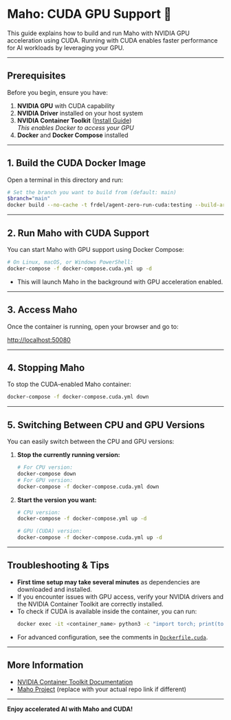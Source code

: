 # Maho: CUDA GPU Support 🚀

This guide explains how to build and run Maho with NVIDIA GPU acceleration using CUDA. Running with CUDA enables faster performance for AI workloads by leveraging your GPU.

---

## Prerequisites

Before you begin, ensure you have:

1. **NVIDIA GPU** with CUDA capability
2. **NVIDIA Driver** installed on your host system
3. **NVIDIA Container Toolkit** ([Install Guide](https://docs.nvidia.com/datacenter/cloud-native/container-toolkit/install-guide.html))  
   _This enables Docker to access your GPU_
4. **Docker** and **Docker Compose** installed

---

## 1. Build the CUDA Docker Image

Open a terminal in this directory and run:

```bash
# Set the branch you want to build from (default: main)
$branch="main"
docker build --no-cache -t frdel/agent-zero-run-cuda:testing --build-arg BRANCH=$branch -f Dockerfile.cuda .
```

---

## 2. Run Maho with CUDA Support

You can start Maho with GPU support using Docker Compose:

```bash
# On Linux, macOS, or Windows PowerShell:
docker-compose -f docker-compose.cuda.yml up -d
```

- This will launch Maho in the background with GPU acceleration enabled.

---

## 3. Access Maho

Once the container is running, open your browser and go to:

[http://localhost:50080](http://localhost:50080)

---

## 4. Stopping Maho

To stop the CUDA-enabled Maho container:

```bash
docker-compose -f docker-compose.cuda.yml down
```

---

## 5. Switching Between CPU and GPU Versions

You can easily switch between the CPU and GPU versions:

1. **Stop the currently running version:**
   ```bash
   # For CPU version:
   docker-compose down
   # For GPU version:
   docker-compose -f docker-compose.cuda.yml down
   ```

2. **Start the version you want:**
   ```bash
   # CPU version:
   docker-compose -f docker-compose.yml up -d

   # GPU (CUDA) version:
   docker-compose -f docker-compose.cuda.yml up -d
   ```

---

## Troubleshooting & Tips

- **First time setup may take several minutes** as dependencies are downloaded and installed.
- If you encounter issues with GPU access, verify your NVIDIA drivers and the NVIDIA Container Toolkit are correctly installed.
- To check if CUDA is available inside the container, you can run:
  ```bash
  docker exec -it <container_name> python3 -c "import torch; print(torch.cuda.is_available())"
  ```
- For advanced configuration, see the comments in [`Dockerfile.cuda`](mdc:docker/run/Dockerfile.cuda).

---

## More Information

- [NVIDIA Container Toolkit Documentation](https://docs.nvidia.com/datacenter/cloud-native/container-toolkit/install-guide.html)
- [Maho Project](https://github.com/frdel/agent-zero) (replace with your actual repo link if different)

---

**Enjoy accelerated AI with Maho and CUDA!**
